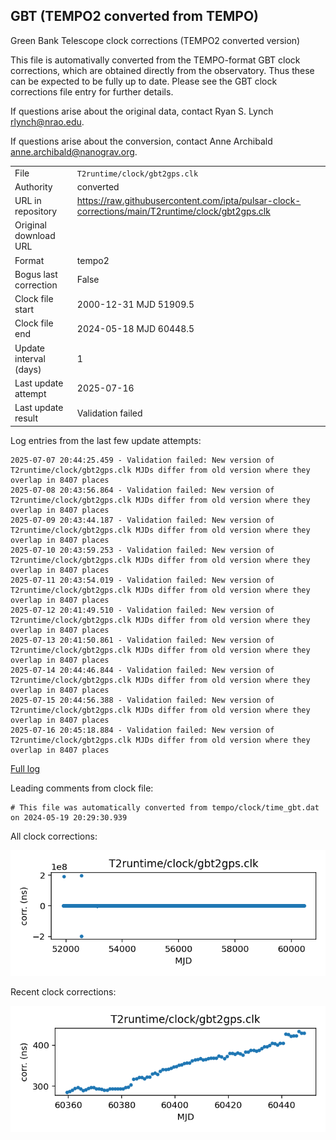 
## GBT (TEMPO2 converted from TEMPO)

Green Bank Telescope clock corrections (TEMPO2 converted version)

This file is automativally converted from the TEMPO-format GBT
clock corrections, which are obtained directly from the observatory.
Thus these can be expected to be fully up to date. Please see the
GBT clock corrections file entry for further details.

If questions arise about the original data, contact Ryan S. Lynch
<rlynch@nrao.edu>.

If questions arise about the conversion, contact Anne Archibald
<anne.archibald@nanograv.org>.

|     |     |
|:--- |:--- |
| File | `T2runtime/clock/gbt2gps.clk` |
| Authority | converted |
| URL in repository | <https://raw.githubusercontent.com/ipta/pulsar-clock-corrections/main/T2runtime/clock/gbt2gps.clk> |
| Original download URL | <None> |
| Format | tempo2 |
| Bogus last correction | False |
| Clock file start | 2000-12-31 MJD 51909.5 |
| Clock file end | 2024-05-18 MJD 60448.5 |
| Update interval (days) | 1 |
| Last update attempt | 2025-07-16 |
| Last update result | Validation failed |

Log entries from the last few update attempts:
```
2025-07-07 20:44:25.459 - Validation failed: New version of T2runtime/clock/gbt2gps.clk MJDs differ from old version where they overlap in 8407 places
2025-07-08 20:43:56.864 - Validation failed: New version of T2runtime/clock/gbt2gps.clk MJDs differ from old version where they overlap in 8407 places
2025-07-09 20:43:44.187 - Validation failed: New version of T2runtime/clock/gbt2gps.clk MJDs differ from old version where they overlap in 8407 places
2025-07-10 20:43:59.253 - Validation failed: New version of T2runtime/clock/gbt2gps.clk MJDs differ from old version where they overlap in 8407 places
2025-07-11 20:43:54.019 - Validation failed: New version of T2runtime/clock/gbt2gps.clk MJDs differ from old version where they overlap in 8407 places
2025-07-12 20:41:49.510 - Validation failed: New version of T2runtime/clock/gbt2gps.clk MJDs differ from old version where they overlap in 8407 places
2025-07-13 20:41:50.861 - Validation failed: New version of T2runtime/clock/gbt2gps.clk MJDs differ from old version where they overlap in 8407 places
2025-07-14 20:44:46.844 - Validation failed: New version of T2runtime/clock/gbt2gps.clk MJDs differ from old version where they overlap in 8407 places
2025-07-15 20:44:56.388 - Validation failed: New version of T2runtime/clock/gbt2gps.clk MJDs differ from old version where they overlap in 8407 places
2025-07-16 20:45:18.884 - Validation failed: New version of T2runtime/clock/gbt2gps.clk MJDs differ from old version where they overlap in 8407 places
```
[Full log](https://raw.githubusercontent.com/ipta/pulsar-clock-corrections/main/log/T2runtime/clock/gbt2gps.clk.log)

Leading comments from clock file:

    # This file was automatically converted from tempo/clock/time_gbt.dat on 2024-05-19 20:29:30.939



All clock corrections:

![plot of all clock corrections](gbt2gps.clk.png "All corrections")

Recent clock corrections:

![plot of recent clock corrections](gbt2gps.clk.short.png "Recent corrections")

